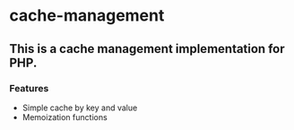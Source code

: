 # cache-management

## This is a cache management implementation for PHP.

### Features
- Simple cache by key and value
- Memoization functions